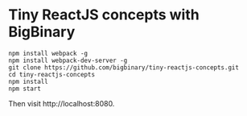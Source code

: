 Tiny ReactJS concepts with BigBinary
====================================

```
npm install webpack -g
npm install webpack-dev-server -g
git clone https://github.com/bigbinary/tiny-reactjs-concepts.git
cd tiny-reactjs-concepts
npm install
npm start
```

Then visit http://localhost:8080.
